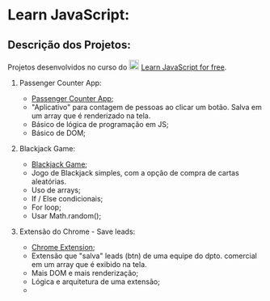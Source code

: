 # Learn JavaScript:


## Descrição dos Projetos:
Projetos desenvolvidos no curso do  <img src="https://upload.wikimedia.org/wikipedia/commons/thumb/9/99/Unofficial_JavaScript_logo_2.svg/1200px-Unofficial_JavaScript_logo_2.svg.png" alt="Logo JavaScript" width="20"/> [Learn JavaScript for free](https://scrimba.com/learn/learnjavascript).

1. Passenger Counter App:

    * [Passenger Counter App](1-people-counter-app);
    * "Aplicativo" para contagem de pessoas ao clicar um botão. Salva em um array que é renderizado na tela.
    * Básico de lógica de programação em JS;
    * Básico de DOM;

2. Blackjack Game:

    * [Blackjack Game](2-blackjack-game);
    * Jogo de Blackjack simples, com a opção de compra de cartas aleatórias.
    * Uso de arrays;
    * If / Else condicionais;
    * For loop;
    * Usar Math.random();

3. Extensão do Chrome - Save leads:

    * [Chrome Extension](3-chrome-extension);
    * Extensão que "salva" leads (btn) de uma equipe do dpto. comercial em um array que é exibido na tela.
    * Mais DOM e mais renderização;
    * Lógica e arquitetura de uma extensão;
    * 

